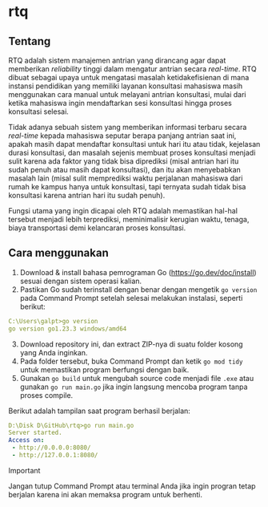 # rtq

## Tentang

RTQ adalah sistem manajemen antrian yang dirancang agar dapat memberikan *reliability* tinggi dalam mengatur antrian secara *real-time*. RTQ dibuat sebagai upaya untuk mengatasi masalah ketidakefisienan di mana instansi pendidikan yang memiliki layanan konsultasi mahasiswa masih menggunakan cara manual untuk melayani antrian konsultasi, mulai dari ketika mahasiswa ingin mendaftarkan sesi konsultasi hingga proses konsultasi selesai.

Tidak adanya sebuah sistem yang memberikan informasi terbaru secara *real-time* kepada mahasiswa seputar berapa panjang antrian saat ini, apakah masih dapat mendaftar konsultasi untuk hari itu atau tidak, kejelasan durasi konsultasi, dan masalah sejenis membuat proses konsultasi menjadi sulit karena ada faktor yang tidak bisa diprediksi (misal antrian hari itu sudah penuh atau masih dapat konsultasi), dan itu akan menyebabkan masalah lain (misal sulit memprediksi waktu perjalanan mahasiswa dari rumah ke kampus hanya untuk konsultasi, tapi ternyata sudah tidak bisa konsultasi karena antrian hari itu sudah penuh).

Fungsi utama yang ingin dicapai oleh RTQ adalah memastikan hal-hal tersebut menjadi lebih terprediksi, meminimalisir kerugian waktu, tenaga, biaya transportasi demi kelancaran proses konsultasi.

## Cara menggunakan

1. Download & install bahasa pemrograman Go (https://go.dev/doc/install) sesuai dengan sistem operasi kalian.
2. Pastikan Go sudah terinstall dengan benar dengan mengetik `go version` pada Command Prompt setelah selesai melakukan instalasi, seperti berikut:

```yaml
C:\Users\galpt>go version
go version go1.23.3 windows/amd64
```

3. Download repository ini, dan extract ZIP-nya di suatu folder kosong yang Anda inginkan.
4. Pada folder tersebut, buka Command Prompt dan ketik `go mod tidy` untuk memastikan program berfungsi dengan baik.
5. Gunakan `go build` untuk mengubah source code menjadi file `.exe` atau gunakan `go run main.go` jika ingin langsung mencoba program tanpa proses compile.

Berikut adalah tampilan saat program berhasil berjalan:

```yaml
D:\Disk D\GitHub\rtq>go run main.go
Server started.
Access on:
 - http://0.0.0.0:8080/
 - http://127.0.0.1:8080/
```

> [!IMPORTANT]
>
> Jangan tutup Command Prompt atau terminal Anda jika ingin progran tetap berjalan karena ini akan memaksa program untuk berhenti.
